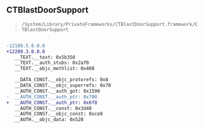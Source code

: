 ## CTBlastDoorSupport

> `/System/Library/PrivateFrameworks/CTBlastDoorSupport.framework/CTBlastDoorSupport`

```diff

-12109.5.0.0.0
+12209.3.0.0.0
   __TEXT.__text: 0x5b350
   __TEXT.__auth_stubs: 0x2af0
   __TEXT.__objc_methlist: 0x408

   __DATA_CONST.__objc_protorefs: 0x8
   __DATA_CONST.__objc_superrefs: 0x78
   __AUTH_CONST.__auth_got: 0x1590
-  __AUTH_CONST.__auth_ptr: 0x700
+  __AUTH_CONST.__auth_ptr: 0x6f8
   __AUTH_CONST.__const: 0x3d48
   __AUTH_CONST.__objc_const: 0xce8
   __AUTH.__objc_data: 0x520

```
